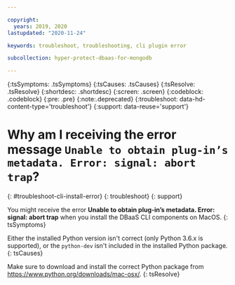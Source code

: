 ```yaml
---

copyright:
  years: 2019, 2020
lastupdated: "2020-11-24"

keywords: troubleshoot, troubleshooting, cli plugin error

subcollection: hyper-protect-dbaas-for-mongodb

---
```


{:tsSymptoms: .tsSymptoms}
{:tsCauses: .tsCauses}
{:tsResolve: .tsResolve}
{:shortdesc: .shortdesc}
{:screen: .screen}
{:codeblock: .codeblock}
{:pre: .pre}
{:note:.deprecated}
{:troubleshoot: data-hd-content-type='troubleshoot'}
{:support: data-reuse='support'}

# Why am I receiving the error message `Unable to obtain plug-in’s metadata. Error: signal: abort trap`?
{: #troubleshoot-cli-install-error}
{: troubleshoot}
{: support}

You might receive the error **Unable to obtain plug-in’s metadata. Error: signal: abort trap** when you install the DBaaS CLI components on MacOS.
{: tsSymptoms}

Either the installed Python version isn't correct (only Python 3.6.x is supported), or the `python-dev` isn't included in the installed Python package.
{: tsCauses}

Make sure to download and install the correct Python package from https://www.python.org/downloads/mac-osx/.
{: tsResolve}
